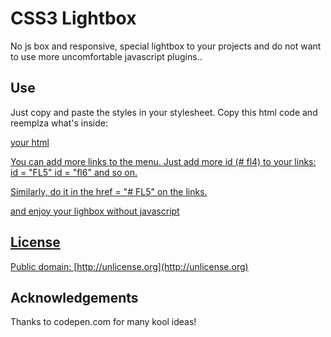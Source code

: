 # CSS3 Lightbox #

No js box and responsive, special lightbox to your projects and do not want to use more uncomfortable javascript plugins..

## Use ##

Just copy and paste the styles in your stylesheet. Copy this html code and reemplza what's inside:
<a href="#_" class="resaltado overflowBox" id="fl1">
<div class = "boxResaltado">
your html
</ div>
</ div>

You can add more links to the menu.
Just add more id (# fl4) to your links: id = "FL5" id = "fl6" and so on.

Similarly, do it in the href = "# FL5" on the links.

and enjoy your lighbox without javascript

## License ##

Public domain: [http://unlicense.org](http://unlicense.org)

## Acknowledgements ##

Thanks to codepen.com for many kool ideas!
